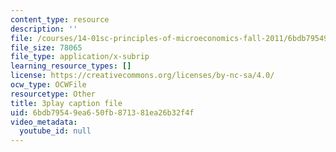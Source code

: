 ```yaml
---
content_type: resource
description: ''
file: /courses/14-01sc-principles-of-microeconomics-fall-2011/6bdb79549ea650fb871381ea26b32f4f_LpNKCJSZk_k.vtt
file_size: 78065
file_type: application/x-subrip
learning_resource_types: []
license: https://creativecommons.org/licenses/by-nc-sa/4.0/
ocw_type: OCWFile
resourcetype: Other
title: 3play caption file
uid: 6bdb7954-9ea6-50fb-8713-81ea26b32f4f
video_metadata:
  youtube_id: null
---
```

